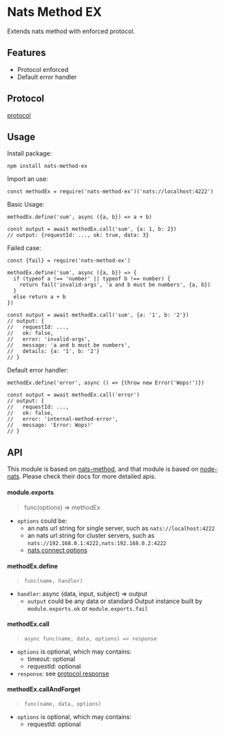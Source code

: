 # Nats Method EX

Extends nats method with enforced protocol.

## Features

- Protocol enforced
- Default error handler

## Protocol

[protocol](docs/protocol.md)

## Usage

Install package:

```
npm install nats-method-ex
```

Import an use:

```ecmascript 6
const methodEx = require('nats-method-ex')('nats://localhost:4222')
```

Basic Usage:

```ecmascript 6
methodEx.define('sum', async ({a, b}) => a + b)

const output = await methodEx.call('sum', {a: 1, b: 2})
// output: {requestId: ..., ok: true, data: 3}
```

Failed case:

```ecmascript 6
const {fail} = require('nats-method-ex')

methodEx.define('sum', async ({a, b}) => {
  if (typeof a !== 'number' || typeof b !== number) {
    return fail('invalid-args', 'a and b must be numbers', {a, b})
  }
  else return a + b
})

const output = await methodEx.call('sum', {a: '1', b: '2'})
// output: {
//   requestId: ..., 
//   ok: false,
//   error: 'invalid-args',
//   message: 'a and b must be numbers',
//   details: {a: '1', b: '2'}
// }
```

Default error handler:

```ecmascript 6
methodEx.define('error', async () => {throw new Error('Wops!')})

const output = await methodEx.call('error')
// output: {
//   requestId: ..., 
//   ok: false,
//   error: 'internal-method-error',
//   message: 'Error: Wops!'
// }
```

## API

This module is based on [nats-method](https://github.com/zhaoyao91/nats-method),
and that module is based on [node-nats](https://github.com/nats-io/node-nats).
Please check their docs for more detailed apis.

#### module.exports

> func(options) => methodEx

- `options` could be:
  - an nats url string for single server, such as `nats://localhost:4222`
  - an nats url string for cluster servers, such as `nats://192.168.0.1:4222,nats:192.168.0.2:4222`
  - [nats connect options](https://github.com/nats-io/node-nats)
  
#### methodEx.define

> `func(name, handler)`

- `handler`: async (data, input, subject) => output
  - `output` could be any data or standard Output instance built by `module.exports.ok` or `module.exports.fail`

#### methodEx.call

> `async func(name, data, options) => response`

- `options` is optional, which may contains:
  - timeout: optional
  - requestId: optional
- `response`: see [protocol response](docs/protocol.md#response)
  
#### methodEx.callAndForget

> `func(name, data, options)`

- `options` is optional, which may contains:
  - requestId: optional